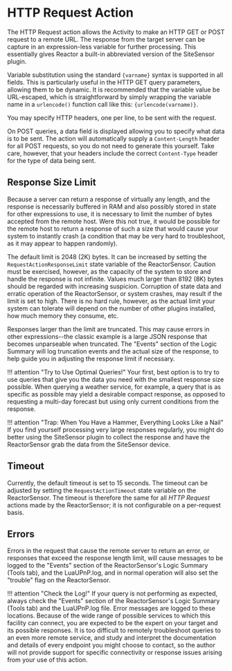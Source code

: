 # HTTP Request Action

The HTTP Request action allows the Activity to make an HTTP GET or POST request to a remote URL. The response from the target server can be capture in an expression-less variable for further processing. This essentially gives Reactor a built-in abbreviated version of the SiteSensor plugin.

Variable substitution using the standard `{varname}` syntax is supported in all fields. This is particularly useful in the HTTP GET query parameters, allowing them to be dynamic. It is recommended that the variable value be URL-escaped, which is straightforward by simply wrapping the variable name in a `urlencode()` function call like this: `{urlencode(varname)}`.

You may specify HTTP headers, one per line, to be sent with the request.

On POST queries, a data field is displayed allowing you to specify what data is to be sent. The action will automatically supply a `Content-Length` header for all POST requests, so you do not need to generate this yourself. Take care, however, that your headers include the correct `Content-Type` header for the type of data being sent.

## Response Size Limit

Because a server can return a response of virtually any length, and the response is necessarily buffered in RAM and also possibly stored in state for other expressions to use, it is necessary to limit the number of bytes accepted from the remote host. Were this not true, it would be possible for the remote host to return a response of such a size that would cause your system to instantly crash (a condition that may be very hard to troubleshoot, as it may appear to happen randomly).

The default limit is 2048 (2K) bytes. It can be increased by setting the `RequestActionResponseLimit` state variable of the ReactorSensor. Caution must be exercised, however, as the capacity of the system to store and handle the response is not infinite. Values much larger than 8192 (8K) bytes should be regarded with increasing suspicion. Corruption of state data and erratic operation of the ReactorSensor, or system crashes, may result if the limit is set to high. There is no hard rule, however, as the actual limit your system can tolerate will depend on the number of other plugins installed, how much memory they consume, etc.

Responses larger than the limit are truncated. This may cause errors in other expressions--the classic example is a large JSON response that becomes unparseable when truncated. The "Events" section of the Logic Summary will log truncation events and the actual size of the response, to help guide you in adjusting the response limit if necessary.

!!! attention "Try to Use Optimal Queries!"
    Your first, best option is to try to use queries that give you the data you need with the smallest response size possible. When querying a weather service, for example, a query that is as specific as possible may yield a desirable compact response, as opposed to requesting a multi-day forecast but using only current conditions from the response.

!!! attention "Trap: When You Have a Hammer, Everything Looks Like a Nail"
    If you find yourself processing very large responses regularly, you might do better using the SiteSensor plugin to collect the response and have the ReactorSensor grab the data from the SiteSensor device.

## Timeout

Currently, the default timeout is set to 15 seconds. The timeout can be adjusted by setting the `RequestActionTimeout` state variable on the ReactorSensor. The timeout is therefore the same for all *HTTP Request* actions made by the ReactorSensor; it is not configurable on a per-request basis.

## Errors

Errors in the request that cause the remote server to return an error, or responses that exceed the response length limit, will cause messages to be logged to the "Events" section of the ReactorSensor's Logic Summary (Tools tab), and the LuaUPnP.log, and in normal operation will also set the "trouble" flag on the ReactorSensor.

!!! attention "Check the Log!"
    If your query is not performing as expected, always check the "Events" section of the ReactorSensor's Logic Summary (Tools tab) and the LuaUPnP.log file. Error messages are logged to these locations. Because of the wide range of possible services to which this facility can connect, you are expected to be the expert on your target and its possible responses. It is too difficult to remotely troubleshoot queries to an even more remote service, and study and interpret the documentation and details of every endpoint you might choose to contact, so the author will not provide support for specific connectivity or response issues arising from your use of this action.